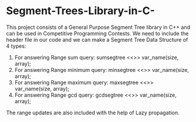 # Segment-Trees-Library-in-C-

This project consists of a General Purpose Segment Tree library in C++ and can be used in Competitive Programming Contests. We need to include the header file in our code and we can make a Segment Tree Data Structure of 4 types:

1) For answering Range sum query: sumsegtree <<<typename>>> var_name(size, array);
2) For answering Range minimum query: minsegtree <<<typename>>> var_name(size, array);
3) For answering Range maximum query: maxsegtree <<<typename>>> var_name(size, array);
4) For answering Range gcd query: gcdsegtree <<<int>>> var_name(size, array);
  
The range updates are also included with the help of Lazy propagation.
